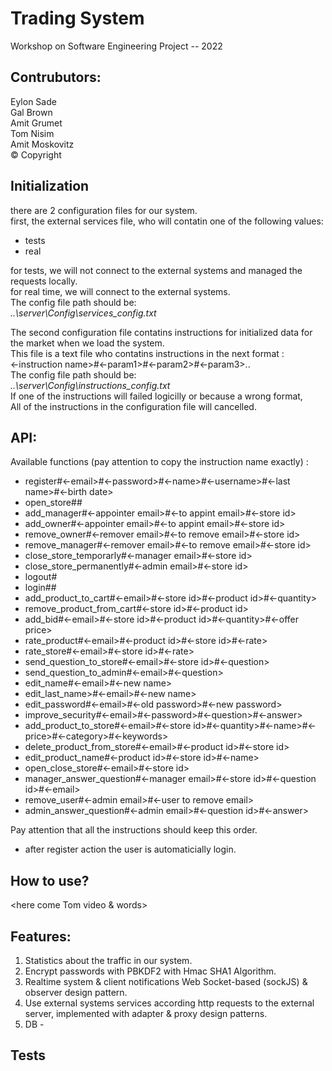 # Trading System

Workshop on Software Engineering Project -- 2022

## Contrubutors:
Eylon Sade   
Gal Brown  
Amit Grumet  
Tom Nisim  
Amit Moskovitz  
© Copyright

## Initialization
there are 2 configuration files for our system.  
first, the external services file, who will contatin one of the following values:  
* tests  
* real  

for tests, we will not connect to the external systems and managed the requests locally.  
for real time, we will connect to the external systems.  
The config file path should be:  
*..\server\Config\services_config.txt*  

The second configuration file contatins instructions for initialized data for the market when we load the system.  
This file is a text file who contatins instructions in the next format :  
<-instruction name>#<-param1>#<-param2>#<-param3>..  
The config file path should be:  
*..\server\Config\instructions_config.txt*  
If one of the instructions will failed logicilly or because a wrong format,  
All of the instructions in the configuration file will cancelled.  
 
## API:
Available functions (pay attention to copy the instruction name exactly) :
 * register#<-email>#<-password>#<-name>#<-username>#<-last name>#<-birth date>
 * open_store#<email>#<store name>
 * add_manager#<-appointer email>#<-to appint email>#<-store id>
 * add_owner#<-appointer email>#<-to appint email>#<-store id>
 * remove_owner#<-remover email>#<-to remove email>#<-store id>
 * remove_manager#<-remover email>#<-to remove email>#<-store id>
 * close_store_temporarly#<-manager email>#<-store id>
 * close_store_permanently#<-admin email>#<-store id>
 * logout#<email>
 * login#<email>#<password>
 * add_product_to_cart#<-email>#<-store id>#<-product id>#<-quantity>
 * remove_product_from_cart#<-store id>#<-product id>
 * add_bid#<-email>#<-store id>#<-product id>#<-quantity>#<-offer price>
 * rate_product#<-email>#<-product id>#<-store id>#<-rate>
 * rate_store#<-email>#<-store id>#<-rate>
 * send_question_to_store#<-email>#<-store id>#<-question>
 * send_question_to_admin#<-email>#<-question>
 * edit_name#<-email>#<-new name>
 * edit_last_name>#<-email>#<-new name>
 * edit_password#<-email>#<-old password>#<-new password>
 * improve_security#<-email>#<-password>#<-question>#<-answer>
 * add_product_to_store#<-email>#<-store id>#<-quantity>#<-name>#<-price>#<-category>#<-keywords>
 * delete_product_from_store#<-email>#<-product id>#<-store id>
 * edit_product_name#<-product id>#<-store id>#<-name>
 * open_close_store#<-email>#<-store id>
 * manager_answer_question#<-manager email>#<-store id>#<-question id>#<-email>
 * remove_user#<-admin email>#<-user to remove email>
 * admin_answer_question#<-admin email>#<-question id>#<-answer>
 
 
 
Pay attention that all the instructions should keep this order.
* after register action the user is automaticially login.
 
## How to use?
 <here come Tom video & words>
  
## Features:
 1. Statistics about the traffic in our system.
 2. Encrypt passwords with PBKDF2 with Hmac SHA1 Algorithm.
 3. Realtime system & client notifications Web Socket-based (sockJS) & observer design pattern.
 4. Use external systems services according http requests to the external server, implemented with adapter & proxy design patterns.
 5. DB - <GAL>
 
## Tests
 <here come Eylon words>
 





